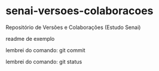 # senai-versoes-colaboracoes
Repositório de Versões e Colaborações (Estudo Senai)

readme de exemplo

<p> lembrei do comando: git commit <p>
<p> lembrei do comando: git status <p>

